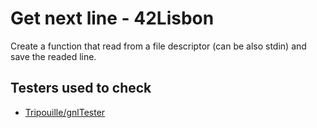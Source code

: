 # Get next line - 42Lisbon
Create a function that read from a file descriptor (can be also stdin) and save the readed line.

## Testers used to check
* [Tripouille/gnlTester](https://github.com/Tripouille/gnlTester)
